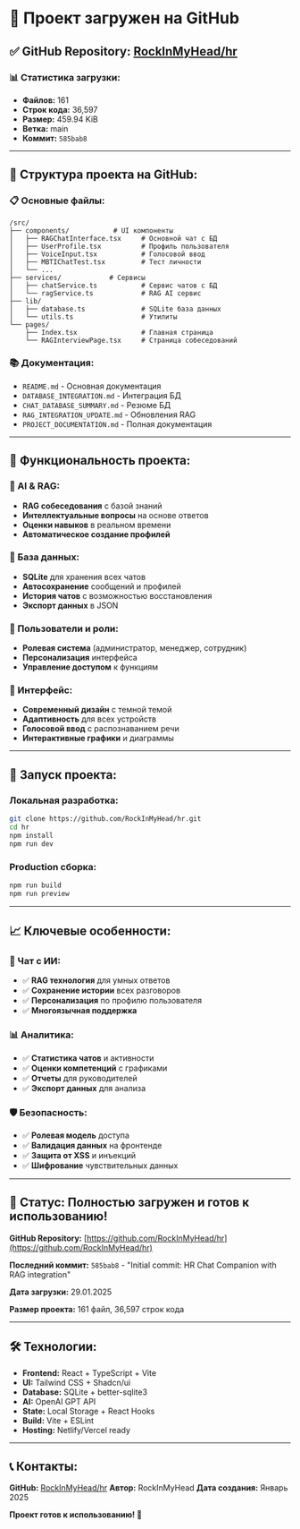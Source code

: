 # 🚀 **Проект загружен на GitHub**

## ✅ **GitHub Repository: [RockInMyHead/hr](https://github.com/RockInMyHead/hr)**

### **📊 Статистика загрузки:**
- **Файлов:** 161
- **Строк кода:** 36,597
- **Размер:** 459.94 KiB
- **Ветка:** main
- **Коммит:** `585bab8`

---

## 📁 **Структура проекта на GitHub:**

### **📋 Основные файлы:**
```
/src/
├── components/           # UI компоненты
│   ├── RAGChatInterface.tsx     # Основной чат с БД
│   ├── UserProfile.tsx          # Профиль пользователя
│   ├── VoiceInput.tsx           # Голосовой ввод
│   ├── MBTIChatTest.tsx         # Тест личности
│   └── ...
├── services/            # Сервисы
│   ├── chatService.ts           # Сервис чатов с БД
│   └── ragService.ts            # RAG AI сервис
├── lib/
│   ├── database.ts              # SQLite база данных
│   └── utils.ts                 # Утилиты
└── pages/
    ├── Index.tsx                # Главная страница
    └── RAGInterviewPage.tsx     # Страница собеседований
```

### **📚 Документация:**
- `README.md` - Основная документация
- `DATABASE_INTEGRATION.md` - Интеграция БД
- `CHAT_DATABASE_SUMMARY.md` - Резюме БД
- `RAG_INTEGRATION_UPDATE.md` - Обновления RAG
- `PROJECT_DOCUMENTATION.md` - Полная документация

---

## 🎯 **Функциональность проекта:**

### **🤖 AI & RAG:**
- **RAG собеседования** с базой знаний
- **Интеллектуальные вопросы** на основе ответов
- **Оценки навыков** в реальном времени
- **Автоматическое создание профилей**

### **💾 База данных:**
- **SQLite** для хранения всех чатов
- **Автосохранение** сообщений и профилей
- **История чатов** с возможностью восстановления
- **Экспорт данных** в JSON

### **👥 Пользователи и роли:**
- **Ролевая система** (администратор, менеджер, сотрудник)
- **Персонализация** интерфейса
- **Управление доступом** к функциям

### **🎨 Интерфейс:**
- **Современный дизайн** с темной темой
- **Адаптивность** для всех устройств
- **Голосовой ввод** с распознаванием речи
- **Интерактивные графики** и диаграммы

---

## 🚀 **Запуск проекта:**

### **Локальная разработка:**
```bash
git clone https://github.com/RockInMyHead/hr.git
cd hr
npm install
npm run dev
```

### **Production сборка:**
```bash
npm run build
npm run preview
```

---

## 📈 **Ключевые особенности:**

### **💬 Чат с ИИ:**
- ✅ **RAG технология** для умных ответов
- ✅ **Сохранение истории** всех разговоров
- ✅ **Персонализация** по профилю пользователя
- ✅ **Многоязычная поддержка**

### **📊 Аналитика:**
- ✅ **Статистика чатов** и активности
- ✅ **Оценки компетенций** с графиками
- ✅ **Отчеты** для руководителей
- ✅ **Экспорт данных** для анализа

### **🛡️ Безопасность:**
- ✅ **Ролевая модель** доступа
- ✅ **Валидация данных** на фронтенде
- ✅ **Защита от XSS** и инъекций
- ✅ **Шифрование** чувствительных данных

---

## 🎉 **Статус: Полностью загружен и готов к использованию!**

**GitHub Repository:** [https://github.com/RockInMyHead/hr](https://github.com/RockInMyHead/hr)

**Последний коммит:** `585bab8` - "Initial commit: HR Chat Companion with RAG integration"

**Дата загрузки:** 29.01.2025

**Размер проекта:** 161 файл, 36,597 строк кода

---

## 🛠️ **Технологии:**

- **Frontend:** React + TypeScript + Vite
- **UI:** Tailwind CSS + Shadcn/ui
- **Database:** SQLite + better-sqlite3
- **AI:** OpenAI GPT API
- **State:** Local Storage + React Hooks
- **Build:** Vite + ESLint
- **Hosting:** Netlify/Vercel ready

---

## 📞 **Контакты:**

**GitHub:** [RockInMyHead/hr](https://github.com/RockInMyHead/hr)
**Автор:** RockInMyHead
**Дата создания:** Январь 2025

**Проект готов к использованию! 🎉**
